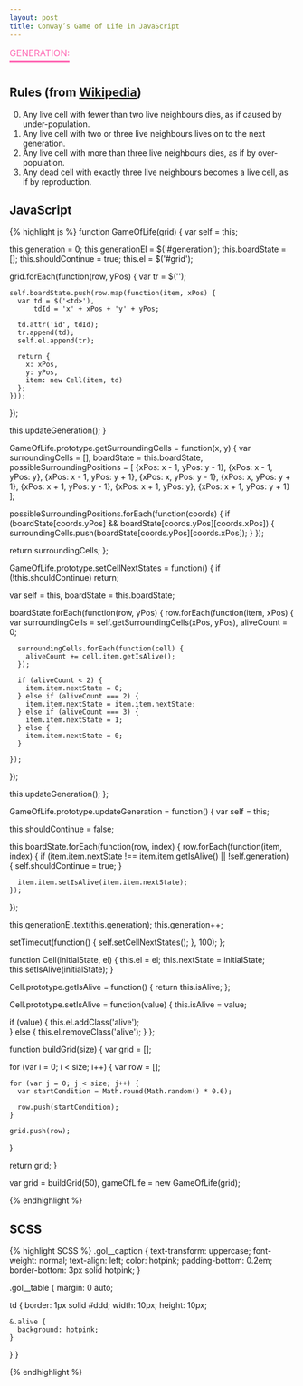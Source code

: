 ```yaml
---
layout: post
title: Conway’s Game of Life in JavaScript
---
```


<style type="text/css">
.gol__caption {
  text-transform: uppercase;
  font-weight: normal;
  text-align: left;
  color: hotpink;
  padding-bottom: 0.2em;
  border-bottom: 3px solid hotpink;
}

.gol__table {
  margin: 0 auto;
}

.gol__table td {
  padding: 0;
  background: #fff !important;
  border: 1px solid #ddd;
  width: 10px;
  height: 15px;
}

.gol__table td.alive {
  background: hotpink !important;
}
</style>

<table class="gol__table">
  <caption class="gol__caption">Generation: <span id="generation"></span></caption>
  <tbody id="grid"></tbody>
</table>

<script src="https://code.jquery.com/jquery-2.1.4.js"></script>

<script>
$(function() {
  function GameOfLife(grid) {
    var self = this;

    this.generation = 0;
    this.generationEl = $('#generation');
    this.boardState = [];
    this.shouldContinue = true;
    this.el = $('#grid');

    grid.forEach(function(row, yPos) {
      var tr = $('<tr>');

      self.boardState.push(row.map(function(item, xPos) {
        var td = $('<td>'),
            tdId = 'x' + xPos + 'y' + yPos;

        td.attr('id', tdId);
        tr.append(td);
        self.el.append(tr);

        return {
          x: xPos,
          y: yPos,
          item: new Cell(item, td)
        };
      }));
    });

    this.updateGeneration();
  }

  GameOfLife.prototype.getSurroundingCells = function(x, y) {
    var surroundingCells = [],
        boardState = this.boardState,
        possibleSurroundingPositions = [
          {xPos: x - 1, yPos: y - 1},
          {xPos: x - 1, yPos: y},
          {xPos: x - 1, yPos: y + 1},
          {xPos: x, yPos: y - 1},
          {xPos: x, yPos: y + 1},
          {xPos: x + 1, yPos: y - 1},
          {xPos: x + 1, yPos: y},
          {xPos: x + 1, yPos: y + 1}
        ];

    possibleSurroundingPositions.forEach(function(coords) {
      if (boardState[coords.yPos] && boardState[coords.yPos][coords.xPos]) {
        surroundingCells.push(boardState[coords.yPos][coords.xPos]);
      }
    });

    return surroundingCells;
  };

  GameOfLife.prototype.setCellNextStates = function() {
    if (!this.shouldContinue) return;

    var self = this,
        boardState = this.boardState;

    boardState.forEach(function(row, yPos) {
      row.forEach(function(item, xPos) {
        var surroundingCells = self.getSurroundingCells(xPos, yPos),
            aliveCount = 0;

        surroundingCells.forEach(function(cell) {
          aliveCount += cell.item.getIsAlive();
        });

        if (aliveCount < 2) {
          item.item.nextState = 0;
        } else if (aliveCount === 2) {
          item.item.nextState = item.item.nextState;
        } else if (aliveCount === 3) {
          item.item.nextState = 1;
        } else {
          item.item.nextState = 0;
        }

      });
    });

    this.updateGeneration();
  };

  GameOfLife.prototype.updateGeneration = function() {
    var self = this;

    this.shouldContinue = false;

    this.boardState.forEach(function(row, index) {
      row.forEach(function(item, index) {
        if (item.item.nextState !== item.item.getIsAlive() || !self.generation) {
          self.shouldContinue = true;
        }

        item.item.setIsAlive(item.item.nextState);
      });
    });

    this.generationEl.text(this.generation);
    this.generation++;

    setTimeout(function() {
      self.setCellNextStates();
    }, 100);
  };


  function Cell(initialState, el) {
    this.el = el;
    this.nextState = initialState;
    this.setIsAlive(initialState);
  }

  Cell.prototype.getIsAlive = function() {
    return this.isAlive;
  };

  Cell.prototype.setIsAlive = function(value) {
    this.isAlive = value;

    if (value) {
      this.el.addClass('alive');  
    } else {
      this.el.removeClass('alive');
    }
  };

  function buildGrid(size) {
    var grid = [];

    for (var i = 0; i < size; i++) {
      var row = [];

      for (var j = 0; j < size; j++) {
        var startCondition = Math.round(Math.random() * 0.6);

        row.push(startCondition);
      }

      grid.push(row);
    }

    return grid;
  }

  var grid = buildGrid(50),
      gameOfLife = new GameOfLife(grid);
});

</script>

## Rules (from [Wikipedia](https://en.wikipedia.org/wiki/Conway%27s_Game_of_Life))
0. Any live cell with fewer than two live neighbours dies, as if caused by under-population.
0. Any live cell with two or three live neighbours lives on to the next generation.
0. Any live cell with more than three live neighbours dies, as if by over-population.
0. Any dead cell with exactly three live neighbours becomes a live cell, as if by reproduction.

## JavaScript
{% highlight js %}
function GameOfLife(grid) {
  var self = this;

  this.generation = 0;
  this.generationEl = $('#generation');
  this.boardState = [];
  this.shouldContinue = true;
  this.el = $('#grid');

  grid.forEach(function(row, yPos) {
    var tr = $('<tr>');

    self.boardState.push(row.map(function(item, xPos) {
      var td = $('<td>'),
          tdId = 'x' + xPos + 'y' + yPos;

      td.attr('id', tdId);
      tr.append(td);
      self.el.append(tr);

      return {
        x: xPos,
        y: yPos,
        item: new Cell(item, td)
      };
    }));
  });

  this.updateGeneration();
}

GameOfLife.prototype.getSurroundingCells = function(x, y) {
  var surroundingCells = [],
      boardState = this.boardState,
      possibleSurroundingPositions = [
        {xPos: x - 1, yPos: y - 1},
        {xPos: x - 1, yPos: y},
        {xPos: x - 1, yPos: y + 1},
        {xPos: x, yPos: y - 1},
        {xPos: x, yPos: y + 1},
        {xPos: x + 1, yPos: y - 1},
        {xPos: x + 1, yPos: y},
        {xPos: x + 1, yPos: y + 1}
      ];

  possibleSurroundingPositions.forEach(function(coords) {
    if (boardState[coords.yPos] && boardState[coords.yPos][coords.xPos]) {
      surroundingCells.push(boardState[coords.yPos][coords.xPos]);
    }
  });

  return surroundingCells;
};

GameOfLife.prototype.setCellNextStates = function() {
  if (!this.shouldContinue) return;

  var self = this,
      boardState = this.boardState;

  boardState.forEach(function(row, yPos) {
    row.forEach(function(item, xPos) {
      var surroundingCells = self.getSurroundingCells(xPos, yPos),
          aliveCount = 0;

      surroundingCells.forEach(function(cell) {
        aliveCount += cell.item.getIsAlive();
      });

      if (aliveCount < 2) {
        item.item.nextState = 0;
      } else if (aliveCount === 2) {
        item.item.nextState = item.item.nextState;
      } else if (aliveCount === 3) {
        item.item.nextState = 1;
      } else {
        item.item.nextState = 0;
      }

    });
  });

  this.updateGeneration();
};

GameOfLife.prototype.updateGeneration = function() {
  var self = this;

  this.shouldContinue = false;

  this.boardState.forEach(function(row, index) {
    row.forEach(function(item, index) {
      if (item.item.nextState !== item.item.getIsAlive() || !self.generation) {
        self.shouldContinue = true;
      }

      item.item.setIsAlive(item.item.nextState);
    });
  });

  this.generationEl.text(this.generation);
  this.generation++;

  setTimeout(function() {
    self.setCellNextStates();
  }, 100);
};


function Cell(initialState, el) {
  this.el = el;
  this.nextState = initialState;
  this.setIsAlive(initialState);
}

Cell.prototype.getIsAlive = function() {
  return this.isAlive;
};

Cell.prototype.setIsAlive = function(value) {
  this.isAlive = value;

  if (value) {
    this.el.addClass('alive');  
  } else {
    this.el.removeClass('alive');
  }
};

function buildGrid(size) {
  var grid = [];

  for (var i = 0; i < size; i++) {
    var row = [];

    for (var j = 0; j < size; j++) {
      var startCondition = Math.round(Math.random() * 0.6);

      row.push(startCondition);
    }

    grid.push(row);
  }

  return grid;
}

var grid = buildGrid(50),
    gameOfLife = new GameOfLife(grid);

{% endhighlight %}

## SCSS
{% highlight SCSS %}
.gol__caption {
  text-transform: uppercase;
  font-weight: normal;
  text-align: left;
  color: hotpink;
  padding-bottom: 0.2em;
  border-bottom: 3px solid hotpink;
}

.gol__table {
  margin: 0 auto;

  td {
    border: 1px solid #ddd;
    width: 10px;
    height: 10px;

    &.alive {
      background: hotpink;
    }
  }
}

{% endhighlight %}
